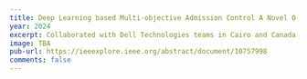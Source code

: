 ```yaml
---
title: Deep Learning based Multi-objective Admission Control A Novel O-RAN Compliant Approach
year: 2024
excerpt: Collaborated with Dell Technologies teams in Cairo and Canada to design and implement a deep neural network for admission control in 5G networks. The model dynamically decides whether to admit new UEs based on real-time network conditions, prioritizing QoS, specifically delay, for existing users. This research was accepted for presentation at the VTC conference in Washington DC, October 2024.
image: TBA
pub-url: https://ieeexplore.ieee.org/abstract/document/10757998
comments: false
---
```


